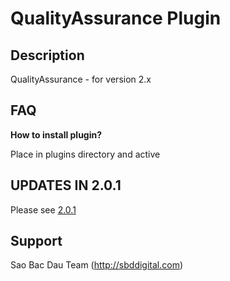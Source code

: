 # QualityAssurance Plugin

## Description

QualityAssurance - for version 2.x

## FAQ

__How to install plugin?__

Place in plugins directory and active

## UPDATES IN 2.0.1

Please see [2.0.1](CHANGELOG.md)

## Support

Sao Bac Dau Team (http://sbddigital.com)
